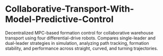 # Collaborative-Transport-With-Model-Predictive-Control
Decentralized MPC-based formation control for collaborative warehouse transport using four differential-drive robots. Compares single-leader and dual-leader strategies in simulation, analyzing path tracking, formation stability, and performance across straight, curved, and turning trajectories.
